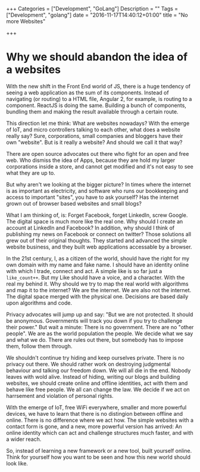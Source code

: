 +++
Categories = ["Development", "GoLang"]
Description = ""
Tags = ["Development", "golang"]
date = "2016-11-17T14:40:12+01:00"
title = "No more Websites"

+++

# Why we should abandon the idea of a websites

With the new shift in the Front End world of JS, there is a huge tendency of seeing a web application as the sum of its components. Instead of navigating (or routing) to a HTML file, Angular 2, for example, is routing to a component. ReactJS is doing the same. Building a bunch of components, bundling them and making the result available through a certain route.  

This direction let me think: What are websites nowadays? With the emerge of IoT, and micro controllers talking to each other, what does a website really say? Sure, corporations, small companies and bloggers have their own "website". But is it really a website? And should we call it that way?   

There are open source advocates out there who fight for an open and free web. Who dismiss the idea of Apps, because they are hold my larger corporations inside a store, and cannot get modified and it's not easy to see what they are up to.  

But why aren't we looking at the bigger picture? In times where the internet is as important as electricity, and software who runs our bookkeeping and access to important "sites", you have to ask yourself? Has the internet grown out of browser based websites and small blogs?

What I am thinking of, is: Forget Facebook, forget LinkedIn, screw Google. The digital space is much more like the real one. Why should I create an account at LinkedIn and Facebook? In addition, why should I think of publishing my news on Facebook or connect on twitter? Those solutions all grew out of their original thoughts. They started and advanced the simple website business, and they built web applications accessable by a browser.

In the 21st century, I, as a citizen of the world, should have the right for my own domain with my name and fake name. I should have an identity online with which I trade, connect and act. A simple like is so far just a `like_count++`. But my Like should have a voice, and a character. With the real my behind it. Why should we try to map the real world with algorithms and map it to the internet? We are the internet. We are also not the internet. The digital space merged with the physical one. Decisions are based daily upon algorithms and code.

Privacy advocates will jump up and say: "But we are not protected. It should be anonymous. Governments will track you down if you try to challenge their power." But wait a minute: There is no government. There are no "other people". We are as the world population the people. We decide what we say and what we do. There are rules out there, but somebody has to impose them, follow them through.

We shouldn't continue try hiding and keep ourselves private. There is no privacy out there. We should rather work on destroying judgmental behaviour and talking our freedom down. We will all die in the end. Nobody leaves with wold alive. Instead of hiding, writing our blogs and building websites, we should create online and offline identities, act with them and behave like free people. We all can change the law. We decide if we act on harrsement and violation of personal rights.

With the emerge of IoT, free WiFi everywhere, smaller and more powerful devices, we have to learn that there is no distingion between offline and online. There is no difference where we act how. The simple websites with a contact form is gone, and a new, more powerful version has arrived: An online identity which can act and challenge structures much faster, and with a wider reach.

So, instead of learning a new framework or a new tool, built yourself online. Think for yourself how you want to be seen and how this new world should look like.

